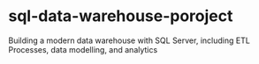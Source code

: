 # sql-data-warehouse-poroject
Building a modern data warehouse with SQL Server, including ETL Processes, data modelling, and analytics
